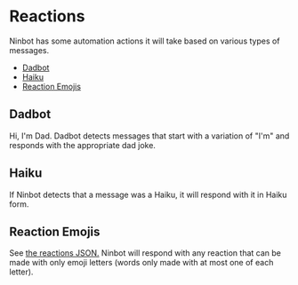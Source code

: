 # Reactions

Ninbot has some automation actions it will take based on various types of messages.

* [Dadbot](#dadbot)
* [Haiku](#haiku)
* [Reaction Emojis](#reaction-emojis)

## Dadbot

Hi, I'm Dad. Dadbot detects messages that start with a variation of "I'm" and responds with the appropriate dad joke.

## Haiku

If Ninbot detects that a message was a Haiku, it will respond with it in Haiku form.

## Reaction Emojis

See [the reactions JSON.](/ninbot-app/src/main/resources/responses.json) Ninbot will respond with any reaction that can
be made with only emoji letters (words only made with at most one of each letter).
